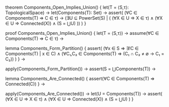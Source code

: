theorem Components_Open_Implies_Union() {
  let(T = ⟨S,τ⟩: TopologicalSpace) →
  let(Components(T): Set) →
  assert(
    (∀C ∈ Components(T) ⇒ C ∈ τ) →
    (∃U ⊆ PowerSet(S) | (
      (∀X ∈ U ⇒ X ∈ τ) ∧
      (∀X ∈ U ⇒ Connected(X)) ∧
      (S = ⋃U)
    ))
  )
}

proof Components_Open_Implies_Union() {
  let(T = ⟨S,τ⟩) →
  assume(∀C ∈ Components(T) ⇒ C ∈ τ) →
  
  lemma Components_Form_Partition() {
    assert(
      (∀x ∈ S ⇒ ∃!C ∈ Components(T) | x ∈ C) ∧
      (∀C₁,C₂ ∈ Components(T) ⇒ (C₁ ∩ C₂ ≠ ∅ → C₁ = C₂))
    )
  } →
  
  apply(Components_Form_Partition()) →
  assert(S = ⋃Components(T)) →
  
  lemma Components_Are_Connected() {
    assert(∀C ∈ Components(T) ⇒ Connected(C))
  } →
  
  apply(Components_Are_Connected()) →
  let(U = Components(T)) →
  assert(
    (∀X ∈ U ⇒ X ∈ τ) ∧
    (∀X ∈ U ⇒ Connected(X)) ∧
    (S = ⋃U)
  )
}